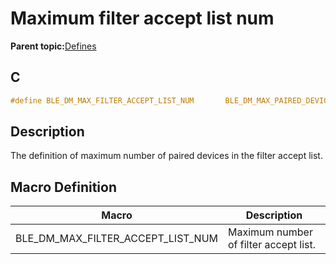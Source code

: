 # Maximum filter accept list num

**Parent topic:**[Defines](GUID-5CB4FCDE-4F05-4A94-8CF6-BA811DC696D3.md)

## C

```c
#define BLE_DM_MAX_FILTER_ACCEPT_LIST_NUM       BLE_DM_MAX_PAIRED_DEVICE_NUM
```

## Description

The definition of maximum number of paired devices in the filter accept list.

## Macro Definition

|Macro|Description|
|-----|-----------|
|BLE\_DM\_MAX\_FILTER\_ACCEPT\_LIST\_NUM|Maximum number of filter accept list.|

